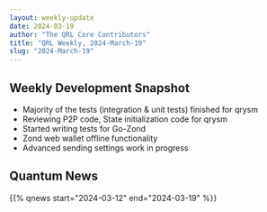 ```yaml
---
layout: weekly-update
date: 2024-03-19
author: "The QRL Core Contributors"
title: "QRL Weekly, 2024-March-19"
slug: "2024-March-19"
---
```


## Weekly Development Snapshot

- Majority of the tests (integration & unit tests) finished for qrysm
- Reviewing P2P code, State initialization code for qrysm
- Started writing tests for Go-Zond
- Zond web wallet offline functionality
- Advanced sending settings work in progress

<!--more-->

## Quantum News

{{% qnews start="2024-03-12" end="2024-03-19" %}}
